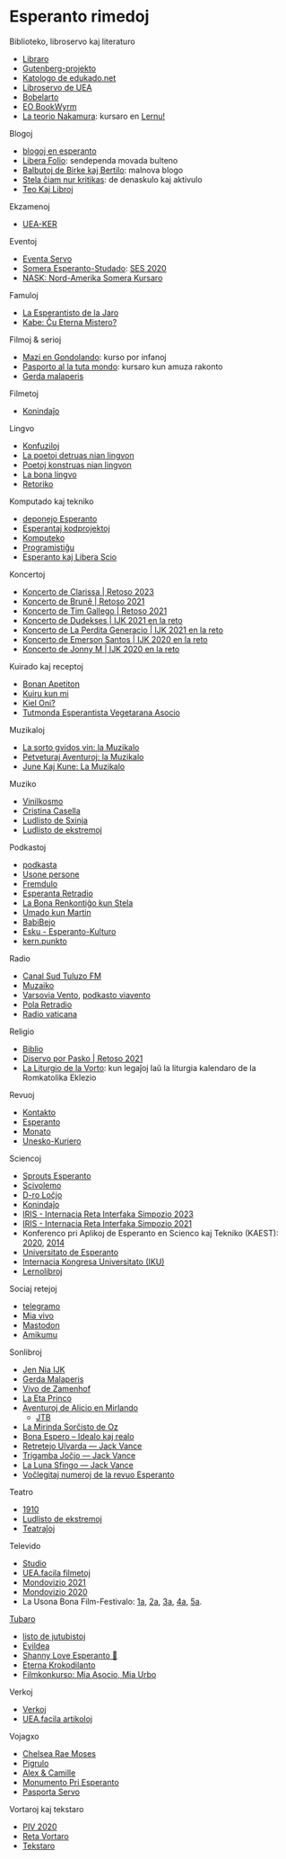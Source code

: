 # Esperanto rimedoj
Biblioteko, libroservo kaj literaturo
- [Libraro](https://www.libraro.net/)
- [Gutenberg-projekto](https://www.gutenberg.org/browse/languages/eo)
- [Katologo de edukado.net](https://edukado.net/biblioteko/libroj)
- [Libroservo de UEA](https://katalogo.uea.org/)
- [Bobelarto](https://bobelarto.ink/)
- [EO BookWyrm](https://libroj.org/)
- [La teorio Nakamura](https://lernu.net/libro): kursaro en [Lernu!](lernu.net)

Blogoj
- [blogoj en esperanto](http://blogoj.gemelo.org/)
- [Libera Folio](https://www.liberafolio.org/): sendependa movada bulteno
- [Balbutoj de Birke kaj Bertilo](https://bertilow.com/blogo/): malnova blogo
- [Stela ĉiam nur kritikas](https://stelachiamnurkritikas.wordpress.com/): de denaskulo kaj aktivulo
- [Teo Kaj Libroj](https://teokajlibroj.wordpress.com/)

Ekzamenoj
- [UEA-KER](https://edukado.net/ekzamenoj/ker)

Eventoj
- [Eventa Servo](https://eventaservo.org/)
- [Somera Esperanto-Studado](https://ses.ikso.net/2022/eo/): [SES 2020](https://www.youtube.com/playlist?list=PLxK2Msuk-O2unnWwv7WoPk97dDXJi7uJl)
- [NASK: Nord-Amerika Somera Kursaro](http://nask.esperanto-usa.org/)

Famuloj
- [La Esperantisto de la Jaro](https://esperanto-ondo.ru/Ind-jaro.htm)
- [Kabe: Ĉu Eterna Mistero?](https://esperanto.org.uk/articles/movado/kabe-%C4%89u-eterna-mistero)
  
Filmoj & serioj
- [Mazi en Gondolando](https://www.youtube.com/watch?v=sdk2C0GnQ2I&t=0s): kurso por infanoj
- [Pasporto al la tuta mondo](https://www.youtube.com/@pasportotutamondo): kursaro kun amuza rakonto
- [Gerda malaperis](https://www.youtube.com/watch?v=PXjmX2jipQ4)

Filmetoj
- [Konindaĵo](https://www.youtube.com/@Konindajo/shorts)

Lingvo
- [Konfuziloj](https://edukado.net/biblioteko/fotoj?al=26)
- [La poetoj detruas nian lingvon](http://bonalingvo.net/index.php/La_poetoj_detruas_nian_lingvon)
- [Poetoj konstruas nian lingvon](https://dvd.ikso.net/revuo/Revuo_Esperanto/2009/12.pdf#page=11)
- [La bona lingvo](http://claudepiron.free.fr/livres/bonalingvo.htm)
- [Retoriko](https://www.ivolapenna.org/verkoj/books/esp_retoriko.pdf)

Komputado kaj tekniko
- [deponejo Esperanto](https://github.com/Esperanto/)
- [Esperantaj kodprojektoj](https://github.com/Esperanto/projektoj)
- [Komputeko](https://komputeko.net/#!b)
- [Programistiĝu](https://www.youtube.com/playlist?list=PLLcWlBThjQPyrDDy3UIW8Zo0yreJWyfAp)
- [Esperanto kaj Libera Scio](https://www.youtube.com/channel/UCe6epPgJ2jvsWxbQxeL6kUg)

Koncertoj
- [Koncerto de Clarissa | Retoso 2023](https://www.youtube.com/watch?v=-RNnk5rrhwg)
- [Koncerto de Brunê | Retoso 2021](https://www.youtube.com/watch?v=D2nEW01WjIk)
- [Koncerto de Tim Gallego | Retoso 2021](https://www.youtube.com/watch?v=KP6tmtDPHpM)
- [Koncerto de Dudekses | IJK 2021 en la reto](https://www.youtube.com/watch?v=s3Pzyq39YJk)
- [Koncerto de La Perdita Generacio | IJK 2021 en la reto](https://www.youtube.com/watch?v=b9c42_iKfwY)
- [Koncerto de Emerson Santos | IJK 2020 en la reto](https://www.youtube.com/watch?v=BXeq3LpXKtY)
- [Koncerto de Jonny M | IJK 2020 en la reto](https://www.youtube.com/watch?v=jGIK5zJUFaU)

Kuirado kaj receptoj
- [Bonan Apetiton](https://apetito.ikso.net/)
- [Kuiru kun mi](https://kuirukunmi.com/)
- [Kiel Oni?](https://www.youtube.com/channel/UCkNmXZM-r0BilXVKLNfJOVQ)
- [Tutmonda Esperantista Vegetarana Asocio](https://vegetarismo.info/)

Muzikaloj
- [La sorto gvidos vin: la Muzikalo](https://www.youtube.com/watch?v=C4SUrL_3C3M)
- [Petveturaj Aventuroj: la Muzikalo](https://www.youtube.com/watch?v=kFK5C2khdug)
- [June Kaj Kune: La Muzikalo](https://www.youtube.com/watch?v=FAu6vWQbdqg&list=PLerAF-p4RGFDhdVzKfZq2hCxTQ-i6Djyi&index=8)

Muziko
- [Vinilkosmo](https://www.vinilkosmo-mp3.com/eo/)
- [Cristina Casella](https://www.youtube.com/@CristinaCasella)
- [Ludlisto de Sxinja](https://www.youtube.com/playlist?list=PLerAF-p4RGFBRVLGkn7VJM5Za3FliZDuQ)
- [Ludlisto de ekstremoj](https://www.youtube.com/playlist?list=PL7EA1ACACD139A1F4)

Podkastoj
- [podkasta](http://podkasta.net/pod.php)
- [Usone persone](https://www.youtube.com/@usonepersone)
- [Fremdulo](https://open.spotify.com/show/6pbmdsDSmgHqbPa6vpVM3a?go=1&sp_cid=e98fb603f56f4a782440777e2d2cb61d&utm_source=embed_player_p&utm_medium=desktop&nd=1&dlsi=9e2c8ea2ee7d4001)
- [Esperanta Retradio](http://esperantaretradio.blogspot.com/?view=magazine)
- [La Bona Renkontiĝo kun Stela](https://www.laboren.org/)
- [Umado kun Martin](https://open.spotify.com/show/1nLfsCaf0852ET9RA9LV9Q)
- [BabiBejo](https://bejo.esperanto.org.br/category/babibejo/)
- [Esku - Esperanto-Kulturo](https://www.youtube.com/@EskuEsperantoKulturo)
- [kern.punkto](https://kern.punkto.info/)

Radio
- [Canal Sud Tuluzo FM](https://toulouse.occeo.net/category/radio/)
- [Muzaiko](http://muzaiko.info/a%C5%ADskultu)
- [Varsovia Vento](https://www.podkasto.net/), [podkasto viavento](https://www.youtube.com/channel/UCR5dluqaVH7xo5iAfkunyVA)
- [Pola Retradio](https://pola-retradio.org)
- [Radio vaticana](https://www.vaticannews.va/eo/podcast/esperanto-programo.html)

Religio
- [Biblio](https://computing.southern.edu/rordonez/EsperantoAudioBible/html/)
- [Diservo por Pasko | Retoso 2021](https://www.youtube.com/watch?v=fnBItkBO-kI&list=PLTJlxCuYruSl3TJnOvbE8ckKnCkX2BnFn&index=9)
- [La Liturgio de la Vorto](https://www.youtube.com/channel/UCtAH7F6SISiaeS2o3JX4brg): kun legaĵoj laŭ la liturgia kalendaro de la Romkatolika Eklezio

Revuoj
- [Kontakto](https://www.uea.org/revuoj/kontakto)
- [Esperanto](https://www.uea.org/revuoj/esperanto)
- [Monato](https://monato.be/indekso.php)
- [Unesko-Kuriero](https://www.uea.org/revuoj/unesko_kuriero)

Sciencoj
- [Sprouts Esperanto](https://www.youtube.com/channel/UCoXZfW6CH_NBl8OemOscwrA)
- [Scivolemo](https://www.youtube.com/@Scivolemo)
- [D-ro Loĉjo](https://www.youtube.com/channel/UCSE4dWlC9CWL4TEdqnaAEww)
- [Konindaĵo](https://www.youtube.com/channel/UCZbrL1bXGbvEpmmhoLTxlHw)
- [IRIS - Internacia Reta Interfaka Simpozio 2023](https://www.youtube.com/playlist?list=PLTJlxCuYruSnLagnrtaMmHcp54BO9rzcy)
- [IRIS - Internacia Reta Interfaka Simpozio 2021](https://www.youtube.com/playlist?list=PLTJlxCuYruSnFaZL5jBo7Xk8lSiXG0LN7)
- Konferenco pri Aplikoj de Esperanto en Scienco kaj Tekniko (KAEST): [2020](https://www.youtube.com/playlist?list=PLxK2Msuk-O2suJWj-ieNJ5wI_uuxLom3-), [2014](https://www.youtube.com/playlist?list=PLxK2Msuk-O2tDVwbfHz6vlQKSDve0hvuq)
- [Universitato de Esperanto](https://www.universitato.info/)
- [Internacia Kongresa Universitato (IKU)](http://verkoj.com/lauteme/scienco/IKU/#)
- [Lernolibroj](http://verkoj.com/lauteme/sciencaj-lernolibroj/)

Sociaj retejoj
- [telegramo](https://telegramo.org/)
- [Mia vivo](https://www.miavivo.net/)
- [Mastodon](https://esperanto.masto.host/explore)
- [Amikumu](https://amikumu.com/eo/)
  
Sonlibroj
- [Jen Nia IJK](https://www.youtube.com/watch?v=YNyEv4CG5ws&list=PLerAF-p4RGFBfo-vhsu0h-Z3vDJz-bUqY&index=10)
- [Gerda Malaperis](https://www.youtube.com/watch?v=iVz6V0gH7Sk&list=PLerAF-p4RGFBfo-vhsu0h-Z3vDJz-bUqY&index=12)
- [Vivo de Zamenhof](https://www.youtube.com/watch?v=FJddYk1mqUI&list=PLerAF-p4RGFBfo-vhsu0h-Z3vDJz-bUqY&index=15)
- [La Eta Princo](https://www.youtube.com/watch?v=yGS_uCAAwSQ&list=PLerAF-p4RGFBfo-vhsu0h-Z3vDJz-bUqY&index=9)
- [Aventuroj de Alicio en Mirlando](http://bilinguis.com/book/alice/eo/en/c1/)
  - [JTB](https://youtube.com/watch?v=Yd75gf4rt0o&list=PLerAF-p4RGFBfo-vhsu0h-Z3vDJz-bUqY&index=17)
- [La Mirinda Sorĉisto de Oz](https://www.youtube.com/watch?v=k_ANhX7LMjU&list=PLerAF-p4RGFBfo-vhsu0h-Z3vDJz-bUqY&index=14)
- [Bona Espero – Idealo kaj realo](https://www.podkasto.net/arkivejo/bona-espero-idealo-kaj-realo/)
- [Retretejo Ulvarda — Jack Vance](https://esperanto.us/mp3/Retretejo_Ulvarda.html)
- [Trigamba Joĉjo — Jack Vance](https://esperanto.us/mp3/Trigamba_Jocxjo.html)
- [La Luna Sfingo — Jack Vance](https://esperanto.us/mp3/La_Luna_Sfingo.html)
- [Voĉlegitaj numeroj de la revuo Esperanto](https://www.uea.org/revuoj/sono)

Teatro
- [1910](https://www.youtube.com/watch?v=fbWldQKlfrA&list=PLerAF-p4RGFDhdVzKfZq2hCxTQ-i6Djyi&index=15)
- [Ludlisto de ekstremoj](https://www.youtube.com/playlist?list=PL9190F14567A7DBDB)
- [Teatraĵoj](http://verkoj.com/lauteme/teatrajoj/)

Televido
- [Studio](http://novajhoj.weebly.com/)
- [UEA.facila filmetoj](https://uea.facila.org/filmetoj/)
- [Mondovizio 2021](https://www.youtube.com/watch?v=ungy3cRrjSs)
- [Mondovizio 2020](https://www.youtube.com/watch?v=t9m_drncpYk)
- La Usona Bona Film-Festivalo: [1a](https://www.youtube.com/playlist?list=PLTJVP9TJqV37J92mi5bO-rZzlzt7xjB81), [2a](https://www.youtube.com/playlist?list=PLTJVP9TJqV35GjcBWkcFU4eVBn0Qzgp5z), [3a](https://www.youtube.com/playlist?list=PLTJVP9TJqV37rQZppdU9rFsOYzsKeXv7M), [4a](https://www.youtube.com/playlist?list=PLTJVP9TJqV36gttVe13cNUl2O-i7GiPeX), [5a](https://www.youtube.com/playlist?list=PLTJVP9TJqV37RTGTwRQhK2x1AsB35zPqX).

[Tubaro](https://tubaro.aperu.net/)
- [listo de jutubistoj](https://docs.google.com/spreadsheets/d/1QaLqkh0FYwMb6WBPrkme12lxh7sXPt9fglnsWlwCMZI/edit#gid=819751319)
- [Evildea](https://www.youtube.com/@Evildea/playlists)
- [Shanny Love Esperanto 💚](https://www.youtube.com/@shannyloveesperanto4788)
- [Eterna Krokodilanto](https://www.youtube.com/@eternakrokodilanto5263)
- [Filmkonkurso: Mia Asocio, Mia Urbo](https://www.youtube.com/playlist?list=PLfebd4xxn3CMe10A17DnGnx0p2hww0_i2)

Verkoj
- [Verkoj](http://verkoj.com/lauteme/index.html)
- [UEA.facila artikoloj](https://uea.facila.org/index.php?app=cms&module=pages&controller=page&path=artikoloj)

Vojagxo
- [Chelsea Rae Moses](https://www.youtube.com/@tinydancestar/playlists)
- [Pigrulo](https://www.youtube.com/@pigrulo3364/playlists)
- [Alex & Camille](https://www.youtube.com/channel/UCidbSWM7DjqhHl9JMISgrEw)
- [Monumento Pri Esperanto](https://dvd.ikso.net/faka/scienco/Monumente.pdf)
- [Pasporta Servo](https://www.pasportaservo.org/)

Vortaroj kaj tekstaro
- [PIV 2020](https://vortaro.net/)
- [Reta Vortaro](https://www.reta-vortaro.de/revo/dlg/index-2l.html)
- [Tekstaro](https://tekstaro.com/)
